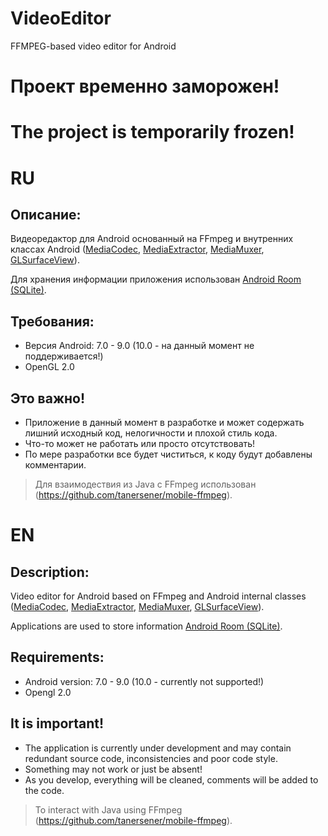 # VideoEditor
 FFMPEG-based video editor for Android
# Проект временно заморожен! 
# The project is temporarily frozen!
# RU
## Описание:

Видеоредактор для Android основанный на FFmpeg и внутренних классах Android ([MediaCodec](https://developer.android.com/reference/android/media/MediaCodec), 
[MediaExtractor](https://developer.android.com/reference/android/media/MediaExtractor), 
[MediaMuxer](https://developer.android.com/reference/android/media/MediaMuxer), 
[GLSurfaceView](https://developer.android.com/reference/android/opengl/GLSurfaceView)).

Для хранения информации приложения использован [Android Room (SQLite)](https://codelabs.developers.google.com/codelabs/android-room-with-a-view/#0).

## Требования:
* Версия Android: 7.0 - 9.0 (10.0 - на данный момент не поддерживается!)
* OpenGL 2.0

## Это важно!

* Приложение в данный момент в разработке и может содержать лишний исходный код, нелогичности и плохой стиль кода. 
* Что-то может не работать или просто отсутствовать!
* По мере разработки все будет чиститься, к коду будут добавлены комментарии. 

> Для взаимодествия из Java с FFmpeg использован (https://github.com/tanersener/mobile-ffmpeg).

# EN
## Description:

Video editor for Android based on FFmpeg and Android internal classes ([MediaCodec](https://developer.android.com/reference/android/media/MediaCodec), 
[MediaExtractor](https://developer.android.com/reference/android/media/MediaExtractor), 
[MediaMuxer](https://developer.android.com/reference/android/media/MediaMuxer), 
[GLSurfaceView](https://developer.android.com/reference/android/opengl/GLSurfaceView)).

Applications are used to store information [Android Room (SQLite)](https://codelabs.developers.google.com/codelabs/android-room-with-a-view/#0).

## Requirements:
* Android version: 7.0 - 9.0 (10.0 - currently not supported!)
* Opengl 2.0

## It is important!

* The application is currently under development and may contain redundant source code, inconsistencies and poor code style.
* Something may not work or just be absent!
* As you develop, everything will be cleaned, comments will be added to the code.

> To interact with Java using FFmpeg (https://github.com/tanersener/mobile-ffmpeg).
